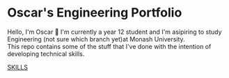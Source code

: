 # Oscar's Engineering Portfolio

Hello, I'm Oscar 👋 I'm currently a year 12 student and I'm asipiring to study Engineering (not sure which branch yet)at Monash University.  
This repo contains some of the stuff that I've done with the intention of developing technical skills. 

[SKILLS](SKILLS.md)


